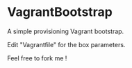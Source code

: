 VagrantBootstrap
================

A simple provisioning Vagrant bootstrap.

Edit "Vagrantfile" for the box parameters.

Feel free to fork me !